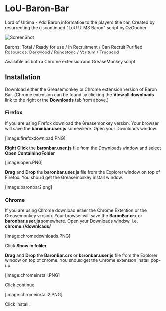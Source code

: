 LoU-Baron-Bar
=============

Lord of Ultima - Add Baron information to the players title bar. Created by resurrecting the discontinued "LoU UI MS Baron" script by OzGoober.

![ScreenShot](https://raw.github.com/Digitalroot/LoU-Baron-Bar/Screenshots/baronbar.PNG)

Barons: Total / Ready for use / In Recruitment / Can Recruit
Purified Resources: Darkwood / Runestone / Veritum / Trueseed

Available as both a Chrome extension and  GreaseMonkey script. 


Installation
-------------

Download either the Greasemonkey or Chrome extension version of Baron Bar. (Chrome extension can be found by clicking the **View all downloads** link to the right or the **Downloads** tab from above.)

### Firefox
If you are using Firefox download the Greasemonkey version. Your browser will save the **baronbar.user.js** somewhere. Open your Downloads window. 

[image:firefoxdownload.PNG]

**Right Click** the **baronbar.user.js** file from the Downloads window and select **Open Containing Folder**

[image:open.PNG]

**Drag** and **Drop** the **baronbar.user.js** file from the Explorer window on top of Firefox. You should get the Greasemonkey install window.

[image:baronbar2.png]


### Chrome
If you are using Chrome download either the Chrome Extention or the Greasemonkey version. Your browser will save the **BaronBar.crx** or **baronbar.user.js** somewhere. Open your Downloads window. i.e. **chrome://downloads/**

[image:chromedownloads.PNG]

Click **Show in folder**

**Drag** and **Drop** the **BaronBar.crx** or **baronbar.user.js** file from the Explorer window on top of chrome. You should get the Chrome extension install pop-up.

[image:chromeinstall.PNG]

Click continue.

[image:chromeinstall2.PNG]

Click install.
